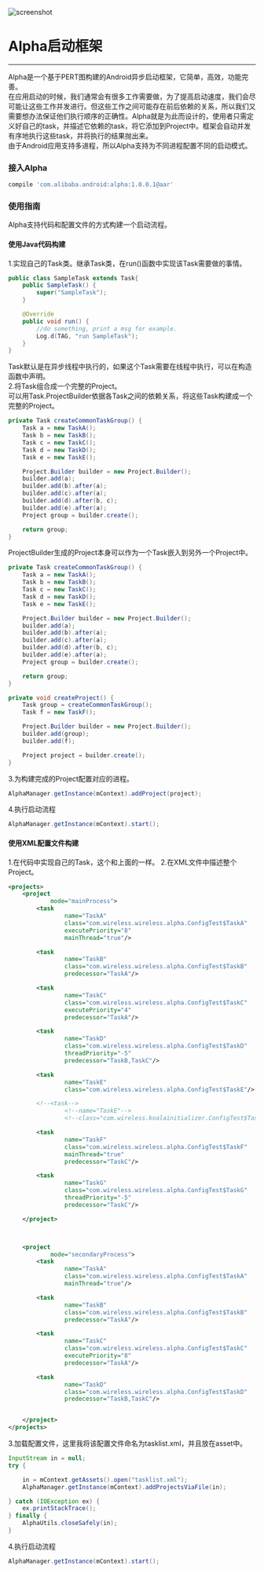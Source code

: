 ![screenshot](/alpha_logo.png)

# Alpha启动框架
---

Alpha是一个基于PERT图构建的Android异步启动框架，它简单，高效，功能完善。  
在应用启动的时候，我们通常会有很多工作需要做，为了提高启动速度，我们会尽可能让这些工作并发进行。但这些工作之间可能存在前后依赖的关系，所以我们又需要想办法保证他们执行顺序的正确性。Alpha就是为此而设计的，使用者只需定义好自己的task，并描述它依赖的task，将它添加到Project中。框架会自动并发有序地执行这些task，并将执行的结果抛出来。  
由于Android应用支持多进程，所以Alpha支持为不同进程配置不同的启动模式。  


### 接入Alpha

```groovy
compile 'com.alibaba.android:alpha:1.0.0.1@aar'
```


### 使用指南
Alpha支持代码和配置文件的方式构建一个启动流程。
#### 使用Java代码构建

1.实现自己的Task类。继承Task类，在run()函数中实现该Task需要做的事情。

```java
public class SampleTask extends Task{
    public SampleTask() {
        super("SampleTask");
    }

    @Override
    public void run() {
        //do something, print a msg for example.
        Log.d(TAG, "run SampleTask");
    }
}
```
Task默认是在异步线程中执行的，如果这个Task需要在线程中执行，可以在构造函数中声明。  
2.将Task组合成一个完整的Project。  
可以用Task.ProjectBuilder依据各Task之间的依赖关系，将这些Task构建成一个完整的Project。

```java
private Task createCommonTaskGroup() {
    Task a = new TaskA();
    Task b = new TaskB();
    Task c = new TaskC();
    Task d = new TaskD();
    Task e = new TaskE();

    Project.Builder builder = new Project.Builder();
    builder.add(a);
    builder.add(b).after(a);
    builder.add(c).after(a);
    builder.add(d).after(b, c);
    builder.add(e).after(a);
    Project group = builder.create();

    return group;
}
```
ProjectBuilder生成的Project本身可以作为一个Task嵌入到另外一个Project中。
```java
private Task createCommonTaskGroup() {
    Task a = new TaskA();
    Task b = new TaskB();
    Task c = new TaskC();
    Task d = new TaskD();
    Task e = new TaskE();

    Project.Builder builder = new Project.Builder();
    builder.add(a);
    builder.add(b).after(a);
    builder.add(c).after(a);
    builder.add(d).after(b, c);
    builder.add(e).after(a);
    Project group = builder.create();

    return group;
}

private void createProject() {
    Task group = createCommonTaskGroup();
    Task f = new TaskF();

    Project.Builder builder = new Project.Builder();
    builder.add(group);
    builder.add(f);

    Project project = builder.create();
}
```
3.为构建完成的Project配置对应的进程。

```java
AlphaManager.getInstance(mContext).addProject(project);
```
4.执行启动流程
```java
AlphaManager.getInstance(mContext).start();
```

#### 使用XML配置文件构建
1.在代码中实现自己的Task，这个和上面的一样。
2.在XML文件中描述整个Project。

```xml
<projects>
    <project
            mode="mainProcess">
        <task
                name="TaskA"
                class="com.wireless.wireless.alpha.ConfigTest$TaskA"
                executePriority="8"
                mainThread="true"/>

        <task
                name="TaskB"
                class="com.wireless.wireless.alpha.ConfigTest$TaskB"
                predecessor="TaskA"/>

        <task
                name="TaskC"
                class="com.wireless.wireless.alpha.ConfigTest$TaskC"
                executePriority="4"
                predecessor="TaskA"/>

        <task
                name="TaskD"
                class="com.wireless.wireless.alpha.ConfigTest$TaskD"
                threadPriority="-5"
                predecessor="TaskB,TaskC"/>

        <task
                name="TaskE"
                class="com.wireless.wireless.alpha.ConfigTest$TaskE"/>

        <!--<task-->
                <!--name="TaskE"-->
                <!--class="com.wireless.koalainitializer.ConfigTest$TaskE"/>-->

        <task
                name="TaskF"
                class="com.wireless.wireless.alpha.ConfigTest$TaskF"
                mainThread="true"
                predecessor="TaskC"/>

        <task
                name="TaskG"
                class="com.wireless.wireless.alpha.ConfigTest$TaskG"
                threadPriority="-5"
                predecessor="TaskC"/>

    </project>



    <project
            mode="secondaryProcess">
        <task
                name="TaskA"
                class="com.wireless.wireless.alpha.ConfigTest$TaskA"
                mainThread="true"/>

        <task
                name="TaskB"
                class="com.wireless.wireless.alpha.ConfigTest$TaskB"
                predecessor="TaskA"/>

        <task
                name="TaskC"
                class="com.wireless.wireless.alpha.ConfigTest$TaskC"
                executePriority="8"
                predecessor="TaskA"/>

        <task
                name="TaskD"
                class="com.wireless.wireless.alpha.ConfigTest$TaskD"
                predecessor="TaskB,TaskC"/>


    </project>
</projects>
```
3.加载配置文件，这里我将该配置文件命名为tasklist.xml，并且放在asset中。

```java
InputStream in = null;
try {

    in = mContext.getAssets().open("tasklist.xml");
    AlphaManager.getInstance(mContext).addProjectsViaFile(in);

} catch (IOException ex) {
    ex.printStackTrace();
} finally {
    AlphaUtils.closeSafely(in);
}
```
4.执行启动流程

```java
AlphaManager.getInstance(mContext).start();
```
